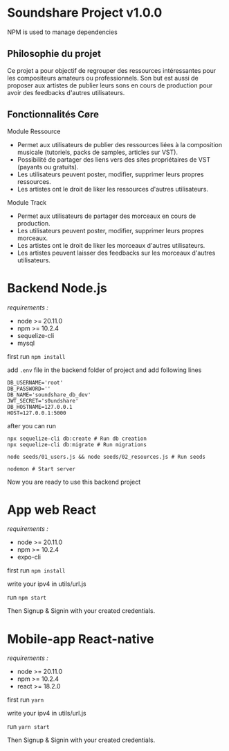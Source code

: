 # Soundshare Project v1.0.0
NPM is used to manage dependencies

## Philosophie du projet
Ce projet a pour objectif de regrouper des ressources intéressantes pour les compositeurs amateurs ou professionnels.
Son but est aussi de proposer aux artistes de publier leurs sons en cours de production pour avoir des feedbacks d'autres utilisateurs.

## Fonctionnalités Cøre
Module Ressource
- Permet aux utilisateurs de publier des ressources liées à la composition musicale (tutoriels, packs de samples, articles sur VST).
- Possibilité de partager des liens vers des sites propriétaires de VST (payants ou gratuits).
- Les utilisateurs peuvent poster, modifier, supprimer leurs propres ressources.
- Les artistes ont le droit de liker les ressources d'autres utilisateurs.

Module Track
- Permet aux utilisateurs de partager des morceaux en cours de production.
- Les utilisateurs peuvent poster, modifier, supprimer leurs propres morceaux.
- Les artistes ont le droit de liker les morceaux d'autres utilisateurs.
- Les artistes peuvent laisser des feedbacks sur les morceaux d'autres utilisateurs.


# Backend Node.js
*requirements :*
- node >= 20.11.0
- npm >= 10.2.4
- sequelize-cli
- mysql

first run `npm install`

add `.env` file in the backend folder of project and add following lines
```text
DB_USERNAME='root'
DB_PASSWORD=''
DB_NAME='soundshare_db_dev'
JWT_SECRET='s0undshare'
DB_HOSTNAME=127.0.0.1
HOST=127.0.0.1:5000
```
after you can run
```shell
npx sequelize-cli db:create # Run db creation
npx sequelize-cli db:migrate # Run migrations

node seeds/01_users.js && node seeds/02_resources.js # Run seeds

nodemon # Start server
```
Now you are ready to use this backend project

# App web React
*requirements :*
- node >= 20.11.0
- npm >= 10.2.4
- expo-cli

first run `npm install`

write your ipv4 in utils/url.js

run `npm start`

Then Signup & Signin with your created credentials.
<!-- you can now use `backend/seeds/01_users.js` credentials -->

# Mobile-app React-native
*requirements :*
- node >= 20.11.0
- npm >= 10.2.4
- react >= 18.2.0

first run `yarn`

write your ipv4 in utils/url.js

run `yarn start`

Then Signup & Signin with your created credentials.
<!-- you can now use `backend/seeds/01_users.js` credentials -->